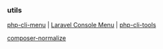 ### utils

[php-cli-menu](https://github.com/php-school/cli-menu "Build beautiful PHP CLI menus. Simple yet Powerful. Expressive DSL.") | [Laravel Console Menu](https://github.com/nunomaduro/laravel-console-menu "Beautiful PHP CLI menus. Is a php-school/cli-menu wrapper for Laravel/Artisan Console Commands") | [php-cli-tools
](https://github.com/wp-cli/php-cli-tools "A collection of tools to help with PHP command line utilities ")

[composer-normalize](https://github.com/localheinz/composer-normalize)
